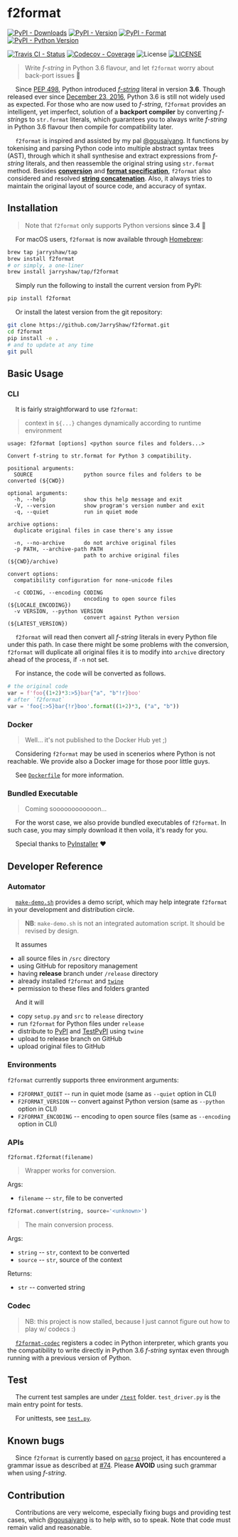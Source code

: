 # f2format

[![PyPI - Downloads](https://pepy.tech/badge/f2format)](https://pepy.tech/count/f2format)
[![PyPI - Version](https://img.shields.io/pypi/v/f2format.svg)](https://pypi.org/project/f2format)
[![PyPI - Format](https://img.shields.io/pypi/format/f2format.svg)](https://pypi.org/project/f2format)
[![PyPI - Python Version](https://img.shields.io/pypi/pyversions/f2format.svg)](https://pypi.org/project/f2format)

[![Travis CI - Status](https://img.shields.io/travis/JarryShaw/f2format.svg)](https://travis-ci.org/JarryShaw/f2format)
[![Codecov - Coverage](https://codecov.io/gh/JarryShaw/f2format/branch/master/graph/badge.svg)](https://codecov.io/gh/JarryShaw/f2format)
![License](https://img.shields.io/github/license/jarryshaw/f2format.svg)
[![LICENSE](https://img.shields.io/badge/license-Anti%20996-blue.svg)](https://github.com/996icu/996.ICU/blob/master/LICENSE)

 > Write *f-string* in Python 3.6 flavour, and let `f2format` worry about back-port issues :beer:

&emsp; Since [PEP 498](https://www.python.org/dev/peps/pep-0498/), Python introduced
*[f-string](https://docs.python.org/3/reference/lexical_analysis.html#formatted-string-literals)*
literal in version __3.6__. Though released ever since
[December 23, 2016](https://docs.python.org/3.6/whatsnew/changelog.html#python-3-6-0-final), Python
3.6 is still not widely used as expected. For those who are now used to *f-string*, `f2format`
provides an intelligent, yet imperfect, solution of a **backport compiler** by converting
*f-string*s to `str.format` literals, which guarantees you to always write *f-string* in Python
3.6 flavour then compile for compatibility later.

&emsp; `f2format` is inspired and assisted by my pal [@gousaiyang](https://github.com/gousaiyang).
It functions by tokenising and parsing Python code into multiple abstract syntax trees (AST),
through which it shall synthesise and extract expressions from *f-string* literals, and then
reassemble the original string using `str.format` method. Besides
**[conversion](https://docs.python.org/3/library/string.html#format-string-syntax)** and
**[format specification](https://docs.python.org/3/library/string.html#formatspec)**, `f2format`
also considered and resolved
**[string concatenation](https://docs.python.org/3/reference/lexical_analysis.html#string-literal-concatenation)**.
Also, it always tries to maintain the original layout of source code, and accuracy of syntax.

## Installation

> Note that `f2format` only supports Python versions __since 3.4__ 🐍

&emsp; For macOS users, `f2format` is now available through [Homebrew](https://brew.sh):

```sh
brew tap jarryshaw/tap
brew install f2format
# or simply, a one-liner
brew install jarryshaw/tap/f2format
```

&emsp; Simply run the following to install the current version from PyPI:

```sh
pip install f2format
```

&emsp; Or install the latest version from the git repository:

```sh
git clone https://github.com/JarryShaw/f2format.git
cd f2format
pip install -e .
# and to update at any time
git pull
```

## Basic Usage

### CLI

&emsp; It is fairly straightforward to use `f2format`:

 > context in `${...}` changes dynamically according to runtime environment

```man
usage: f2format [options] <python source files and folders...>

Convert f-string to str.format for Python 3 compatibility.

positional arguments:
  SOURCE                python source files and folders to be converted (${CWD})

optional arguments:
  -h, --help            show this help message and exit
  -V, --version         show program's version number and exit
  -q, --quiet           run in quiet mode

archive options:
  duplicate original files in case there's any issue

  -n, --no-archive      do not archive original files
  -p PATH, --archive-path PATH
                        path to archive original files (${CWD}/archive)

convert options:
  compatibility configuration for none-unicode files

  -c CODING, --encoding CODING
                        encoding to open source files (${LOCALE_ENCODING})
  -v VERSION, --python VERSION
                        convert against Python version (${LATEST_VERSION})
```

&emsp; `f2format` will read then convert all *f-string* literals in every Python file under this
path. In case there might be some problems with the conversion, `f2format` will duplicate all
original files it is to modify into `archive` directory ahead of the process, if `-n` not set.

&emsp; For instance, the code will be converted as follows.

```python
# the original code
var = f'foo{(1+2)*3:>5}bar{"a", "b"!r}boo'
# after `f2format`
var = 'foo{:>5}bar{!r}boo'.format((1+2)*3, ("a", "b"))
```

### Docker

 > Well... it's not published to the Docker Hub yet ;)

&emsp; Considering `f2format` may be used in scenerios where Python is not reachable.
We provide also a Docker image for those poor little guys.

&emsp; See
[`Dockerfile`](https://github.com/JarryShaw/f2format/blob/master/docker/Dockerfile) for more
information.

### Bundled Executable

 > Coming soooooooooooon...

&emsp; For the worst case, we also provide bundled executables of `f2format`. In such case,
you may simply download it then voila, it's ready for you.

&emsp; Special thanks to [PyInstaller](https://www.pyinstaller.org) ❤️

## Developer Reference

### Automator

&emsp; [`make-demo.sh`](https://github.com/JarryShaw/f2format/blob/master/make-demo.sh) provides a
demo script, which may help integrate `f2format` in your development and distribution circle.

 > __NB__: `make-demo.sh` is not an integrated automation script. It should be revised by design.

&emsp; It assumes

- all source files in `/src` directory
- using GitHub for repository management
- having **release** branch under `/release` directory
- already installed `f2format` and [`twine`](https://github.com/pypa/twine#twine)
- permission to these files and folders granted

&emsp; And it will

- copy `setup.py` and `src` to `release` directory
- run `f2format` for Python files under `release`
- distribute to [PyPI](https://pypi.org) and [TestPyPI](https://test.pypi.org) using `twine`
- upload to release branch on GitHub
- upload original files to GitHub

### Environments

`f2format` currently supports three environment arguments:

- `F2FORMAT_QUIET` -- run in quiet mode (same as `--quiet` option in CLI)
- `F2FORMAT_VERSION` -- convert against Python version (same as `--python` option in CLI)
- `F2FORMAT_ENCODING` -- encoding to open source files (same as `--encoding` option in CLI)

### APIs

```python
f2format.f2format(filename)
```

 > Wrapper works for conversion.

Args:

- `filename` -- `str`, file to be converted

```python
f2format.convert(string, source='<unknown>')
```

 > The main conversion process.

Args:

- `string` -- `str`, context to be converted
- `source` -- `str`, source of the context

Returns:

- `str` -- converted string

### Codec

 > NB: this project is now stalled, because I just cannot figure out how to play w/ codecs :)

&emsp; [`f2format-codec`](https://github.com/JarryShaw/f2format-codec) registers a codec in Python
interpreter, which grants you the compatibility to write directly in Python 3.6 *f-string* syntax
even through running with a previous version of Python.

## Test

&emsp; The current test samples are under [`/test`](https://github.com/JarryShaw/f2format/blob/master/test)
folder. `test_driver.py` is the main entry point for tests.

&emsp; For unittests, see [`test.py`](https://github.com/JarryShaw/f2format/blob/master/test.py).

## Known bugs

&emsp; Since `f2format` is currently based on [`parso`](https://github.com/davidhalter/parso) project,
it has encountered a grammar issue as described at [#74](https://github.com/davidhalter/parso/issues/74).
Please __AVOID__ using such grammar when using *f-string*.

## Contribution

&emsp; Contributions are very welcome, especially fixing bugs and providing test cases, which
[@gousaiyang](https://github.com/gousaiyang) is to help with, so to speak. Note that code must
remain valid and reasonable.
